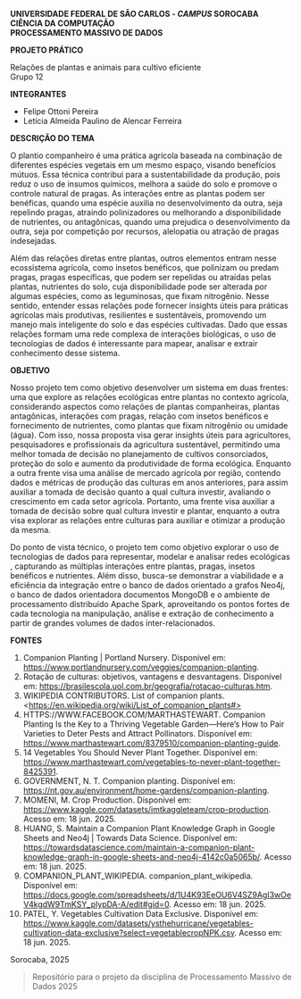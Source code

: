 **UNIVERSIDADE FEDERAL DE SÃO CARLOS - *CAMPUS* SOROCABA** <br>
**CIÊNCIA DA COMPUTAÇÃO** <br>
**PROCESSAMENTO MASSIVO DE DADOS** <br>

**PROJETO PRÁTICO** 

Relações de plantas e animais para cultivo eficiente <br>
Grupo 12 <br> 

**INTEGRANTES**

- Felipe Ottoni Pereira
- Letícia Almeida Paulino de Alencar Ferreira

**DESCRIÇÃO DO TEMA** 

O plantio companheiro é uma prática agrícola baseada na combinação de diferentes espécies vegetais em um mesmo espaço, visando benefícios mútuos. Essa técnica contribui para a sustentabilidade da produção, pois reduz o uso de insumos químicos, melhora a saúde do solo e promove o controle natural de pragas. As interações entre as plantas podem ser benéficas, quando uma espécie auxilia no desenvolvimento da outra, seja repelindo pragas, atraindo polinizadores ou melhorando a disponibilidade de nutrientes, ou antagônicas, quando uma prejudica o desenvolvimento da outra, seja por competição por recursos, alelopatia ou atração de pragas indesejadas.

Além das relações diretas entre plantas, outros elementos entram nesse ecossistema agrícola, como insetos benéficos, que polinizam ou predam pragas, pragas específicas, que podem ser repelidas ou atraídas pelas plantas, nutrientes do solo, cuja disponibilidade pode ser alterada por algumas espécies, como as leguminosas, que fixam nitrogênio. Nesse sentido, entender essas relações pode fornecer insights úteis para práticas agrícolas mais produtivas, resilientes e sustentáveis, promovendo um manejo mais inteligente do solo e das espécies cultivadas. Dado que essas relações formam uma rede complexa de interações biológicas, o uso de tecnologias de dados é interessante para mapear, analisar e extrair conhecimento desse sistema.

**OBJETIVO** 

Nosso projeto tem como objetivo desenvolver um sistema em duas frentes: uma que explore as relações ecológicas entre plantas no contexto agrícola, considerando aspectos como relações de plantas companheiras, plantas antagônicas, interações com pragas, relação com insetos benéficos e fornecimento de nutrientes, como plantas que fixam nitrogênio ou umidade (água). Com isso, nossa proposta visa gerar insights úteis para agricultores, pesquisadores e profissionais da agricultura sustentável, permitindo uma melhor tomada de decisão no planejamento de cultivos consorciados, proteção do solo e aumento da produtividade de forma ecológica. Enquanto a outra frente visa uma análise de mercado agrícola por região, contendo dados e métricas de produção das culturas em anos anteriores, para assim auxiliar a tomada de decisão quanto a qual cultura investir, avaliando o crescimento em cada setor agrícola. Portanto, uma frente visa auxiliar a tomada de decisão sobre qual cultura investir e plantar, enquanto a outra visa explorar as relações entre culturas para auxiliar e otimizar a produção da mesma.

Do ponto de vista técnico, o projeto tem como objetivo explorar o uso de tecnologias de dados para representar, modelar e analisar redes ecológicas , capturando as múltiplas interações entre plantas, pragas, insetos benéficos e nutrientes. Além disso, busca-se demonstrar a viabilidade e a eficiência da integração entre o banco de dados orientado a grafos Neo4j, o banco de dados orientadora documentos MongoDB e o ambiente de processamento distribuído Apache Spark, aproveitando os pontos fortes de cada tecnologia na manipulação, análise e extração de conhecimento a partir de grandes volumes de dados inter-relacionados.

**FONTES**

1. Companion Planting | Portland Nursery. Disponível em: <https://www.portlandnursery.com/veggies/companion-planting>.
2. Rotação de culturas: objetivos, vantagens e desvantagens. Disponível em: <https://brasilescola.uol.com.br/geografia/rotacao-culturas.htm>.
3. WIKIPEDIA CONTRIBUTORS. List of companion plants.  <‌https://en.wikipedia.org/wiki/List_of_companion_plants#>
4. HTTPS://WWW.FACEBOOK.COM/MARTHASTEWART. Companion Planting Is the Key to a Thriving Vegetable Garden—Here’s How to Pair Varieties to Deter Pests and Attract Pollinators. Disponível em: <https://www.marthastewart.com/8379510/companion-planting-guide>.
5. 14 Vegetables You Should Never Plant Together. Disponível em: <https://www.marthastewart.com/vegetables-to-never-plant-together-8425391>.
6. GOVERNMENT, N. T. Companion planting. Disponível em: <https://nt.gov.au/environment/home-gardens/companion-planting>.
7. MOMENI, M. Crop Production. Disponível em: <https://www.kaggle.com/datasets/imtkaggleteam/crop-production>. Acesso em: 18 jun. 2025.
8. HUANG, S. Maintain a Companion Plant Knowledge Graph in Google Sheets and Neo4j | Towards Data Science. Disponível em: <https://towardsdatascience.com/maintain-a-companion-plant-knowledge-graph-in-google-sheets-and-neo4j-4142c0a5065b/>. Acesso em: 18 jun. 2025.
9. COMPANION_PLANT_WIKIPEDIA. companion_plant_wikipedia. Disponível em: <https://docs.google.com/spreadsheets/d/1U4K93EeOU6V4SZ9AgI3wOeV4kgdW9TmKSY_pIypDA-A/edit#gid=0>. Acesso em: 18 jun. 2025.
10. PATEL, Y. Vegetables Cultivation Data Exclusive. Disponível em: <https://www.kaggle.com/datasets/ysthehurricane/vegetables-cultivation-data-exclusive?select=vegetablecropNPK.csv>. Acesso em: 18 jun. 2025.

Sorocaba, 2025
> Repositório para o projeto da disciplina de Processamento Massivo de Dados 2025
